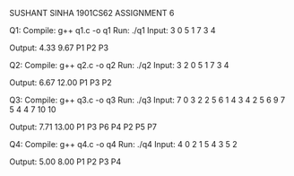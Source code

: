 SUSHANT SINHA
1901CS62
ASSIGNMENT 6

Q1:
Compile: g++ q1.c -o q1
Run: ./q1
Input:
3
0 5
1 7
3 4

Output:
4.33 9.67
P1 P2 P3

Q2:
Compile: g++ q2.c -o q2
Run: ./q2
Input:
3
2
0 5
1 7
3 4

Output:
6.67 12.00
P1 P3 P2

Q3:
Compile: g++ q3.c -o q3
Run: ./q3
Input:
7
0 3 2
2 5 6
1 4 3
4 2 5
6 9 7
5 4 4
7 10 10

Output:
7.71 13.00
P1 P3 P6 P4 P2 P5 P7

Q4:
Compile: g++ q4.c -o q4
Run: ./q4
Input:
4
0 2
1 5
4 3
5 2

Output:
5.00 8.00
P1 P2 P3 P4

